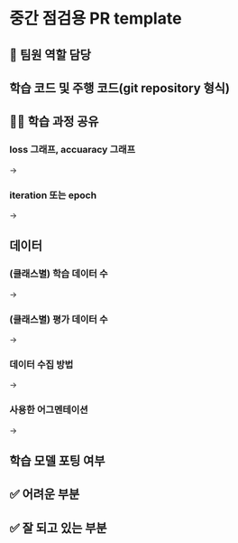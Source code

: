 <!--
  PR 제목은 '[중간점검] 객체인ㅇ식 모의 경진대회 프로젝트 OO팀' 형식으로 작성해주세요. 
-->
# 중간 점검용 PR template

## 👩 팀원 역할 담당 <!-- (예시)홍길동 : od 모델 학습 ... -->

## 학습 코드 및 주행 코드(git repository 형식)

## 👩‍💻 학습 과정 공유 <!-- 기능을 Commit 별로 잘게 쪼개고, Commit 별로 설명해주세요 -->
### loss 그래프, accuaracy 그래프
->
### iteration 또는 epoch
->

## 데이터
### (클래스별) 학습 데이터 수
->
### (클래스별) 평가 데이터 수
->
### 데이터 수집 방법 <!-- 예시: 핸드폰 카메라, 자이카 카메라 등 -->
->
### 사용한 어그멘테이션
->


## 학습 모델 포팅 여부
<!-- 
darknet weight로 변환했는지
trt weight로 변환했는지
trt weight 변환 후 inference를 돌려봐서 검증했는지 (이미지에서 검출이 잘되는지)
-->

## ✅ 어려운 부분 

## ✅ 잘 되고 있는 부분 
